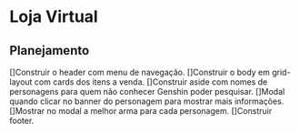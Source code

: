 # Loja Virtual

## Planejamento
[]Construir o header com menu de navegação.
[]Construir o body em grid-layout com cards dos itens a venda.
[]Construir aside com nomes de personagens para quem não conhecer Genshin poder pesquisar.
[]Modal quando clicar no banner do personagem para mostrar mais informações. 
[]Mostrar no modal a melhor arma para cada personagem.
[]Construir footer.

